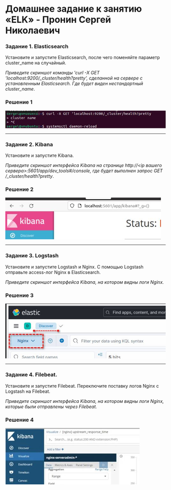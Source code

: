 # Домашнее задание к занятию «ELK» - Пронин Сергей Николаевич

### Задание 1. Elasticsearch 

Установите и запустите Elasticsearch, после чего поменяйте параметр cluster_name на случайный. 

*Приведите скриншот команды 'curl -X GET 'localhost:9200/_cluster/health?pretty', сделанной на сервере с установленным Elasticsearch. Где будет виден нестандартный cluster_name*.

### Решение 1

![sdb-03-01.JPG](https://github.com/proninsn/homeworks_netology/blob/main/sdb-homeworks/img/sdb-03-01.JPG)

---

### Задание 2. Kibana

Установите и запустите Kibana.

*Приведите скриншот интерфейса Kibana на странице http://<ip вашего сервера>:5601/app/dev_tools#/console, где будет выполнен запрос GET /_cluster/health?pretty*.

### Решение 2

![sdb-03-02.JPG](https://github.com/proninsn/homeworks_netology/blob/main/sdb-homeworks/img/sdb-03-02.JPG)

---

### Задание 3. Logstash

Установите и запустите Logstash и Nginx. С помощью Logstash отправьте access-лог Nginx в Elasticsearch. 

*Приведите скриншот интерфейса Kibana, на котором видны логи Nginx.*

### Решение 3

![sdb-03-03.JPG](https://github.com/proninsn/homeworks_netology/blob/main/sdb-homeworks/img/sdb-03-03.JPG)

---

### Задание 4. Filebeat. 

Установите и запустите Filebeat. Переключите поставку логов Nginx с Logstash на Filebeat. 

*Приведите скриншот интерфейса Kibana, на котором видны логи Nginx, которые были отправлены через Filebeat.*

### Решение 4

![sdb-03-04.JPG](https://github.com/proninsn/homeworks_netology/blob/main/sdb-homeworks/img/sdb-03-04.JPG)